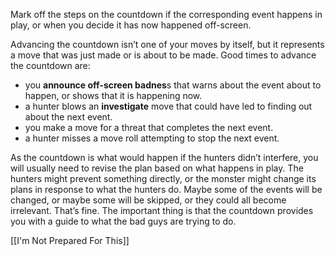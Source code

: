 
Mark off the steps on the countdown if the corresponding event happens in play, or when you decide it has now happened off-screen.

Advancing the countdown isn’t one of your moves by itself, but it represents a move that was just made or is about to be made. Good times to advance the countdown are:

- you **announce off-screen badnes**s that warns about the event about to happen, or shows that it is happening now.
- a hunter blows an **investigate** move that could have led to finding out about the next event.
- you make a move for a threat that completes the next event.
- a hunter misses a move roll attempting to stop the next event.

As the countdown is what would happen if the hunters didn’t interfere, you will usually need to revise the plan based on what happens in play. The hunters might prevent something directly, or the monster might change its plans in response to what the hunters do. Maybe some of the events will be changed, or maybe some will be skipped, or they could all become irrelevant. That’s fine. The important thing is that the countdown provides you with a guide to what the bad guys are trying to do.

[[I'm Not Prepared For This]]
